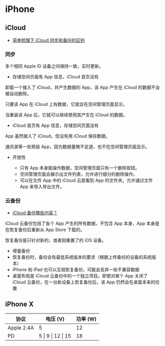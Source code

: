 # iPhone

## iCloud

- [简单梳理下 iCloud 同步和备份的区别](https://zhuanlan.zhihu.com/p/179140053)

### 同步

多个相同 Apple ID 设备之间保持一致，实时更新。

- 存储空间页面有 App 信息，iCloud 首页没有

卸载一个接入了 iCloud，并产生数据的 App，该 App 产生在 iCloud 的数据不会被自动删除。

只要该 App 在 iCloud 上有数据，它就会在空间管理页面显示。

当重装该 App 后，它就可以继续使用其产生在 iCloud 的数据。

- iCloud 首页有 App 信息，存储空间页面没有

App 虽然接入了 iCloud，但没有用 iCloud 保存数据。

通讯录等一些预装 App，因为数据量微不足道，也不在空间管理页面显示。

- 开放性

   - 只有 App 本身能操作数据，空间管理页面只有一个删除按钮。
   - 空间管理页面会展示出文件列表，允许进行细分的删除操作。
   - 可以在文件 App 中的 iCloud 云盘看到 App 的文件夹，允许通过文件 App 来导入导出文件。


### 云备份

- [iCloud 备份哪些内容？](https://support.apple.com/zh-cn/HT207428)

iCloud 云备份包括了各个 App 产生的所有数据，不包含 App 本身，App 本身是在恢复备份后重新从 App Store 下载的。

恢复备份是只针对新的，或者刚重置了的 iOS 设备。

- 增量备份
- 恢复备份时，备份会有最低系统版本的要求（根据上传备份的设备的系统版本）
- iPhone 和 iPad 也可以互相恢复备份，可能会丢弃一些不兼容数据
- 桌面布局是 iCloud 云备份中的一个独立项目。即使对某个 App 关闭了 iCloud 云备份，在一台新设备上恢复备份后，该 App 仍然会在桌面本来的位置

## iPhone X

| 协议       | 电压 (V)           | 功率 (W) |
| ---------- | ------------------ | -------- |
| Apple 2.4A | 5                  | 12       |
| PD         | 5 \| 9 \| 12 \| 15 | 18       |

